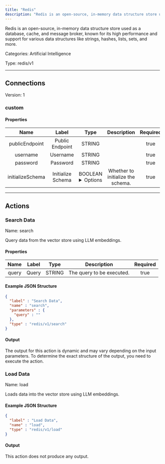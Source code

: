 ```yaml
---
title: "Redis"
description: "Redis is an open-source, in-memory data structure store used as a database, cache, and message broker, known for its high performance and support for various data structures like strings, hashes, lists, sets, and more."
---
```


Redis is an open-source, in-memory data structure store used as a database, cache, and message broker, known for its high performance and support for various data structures like strings, hashes, lists, sets, and more.


Categories: Artificial Intelligence


Type: redis/v1

<hr />



## Connections

Version: 1


### custom

#### Properties

|      Name       |      Label     |     Type     |     Description     | Required |
|:---------------:|:--------------:|:------------:|:-------------------:|:--------:|
| publicEndpoint | Public Endpoint | STRING |  | true |
| username | Username | STRING |  | true |
| password | Password | STRING |  | true |
| initializeSchema | Initialize Schema | BOOLEAN <details> <summary> Options </summary> true, false </details> | Whether to initialize the schema. | true |





<hr />



## Actions


### Search Data
Name: search

Query data from the vector store using LLM embeddings.

#### Properties

|      Name       |      Label     |     Type     |     Description     | Required |
|:---------------:|:--------------:|:------------:|:-------------------:|:--------:|
| query | Query | STRING | The query to be executed. | true |

#### Example JSON Structure
```json
{
  "label" : "Search Data",
  "name" : "search",
  "parameters" : {
    "query" : ""
  },
  "type" : "redis/v1/search"
}
```

#### Output

The output for this action is dynamic and may vary depending on the input parameters. To determine the exact structure of the output, you need to execute the action.




### Load Data
Name: load

Loads data into the vector store using LLM embeddings.

#### Example JSON Structure
```json
{
  "label" : "Load Data",
  "name" : "load",
  "type" : "redis/v1/load"
}
```

#### Output

This action does not produce any output.






